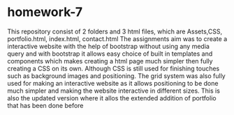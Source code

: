 # homework-7
This repository consist of 2 folders and 3 html files, which are Assets,CSS, portfolio.html, index.html, contact.html The assignments aim was to create a interactive website with the help of bootstrap without using any media query and with bootstrap it allows easy choice of built in templates and components which makes creating a html page much simpler then fully creating a CSS on its own. Although CSS is still used for finishing touches such as background images and positioning. The grid system was also fully used for making an interactive website as it allows positioning to be done much simpler and making the website interactive in different sizes.  This is also the updated version where it allos the extended addition of portfolio that has been done before
